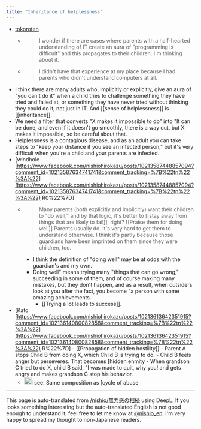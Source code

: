 ```yaml
---
title: "Inheritance of helplessness"
---
```


- [tokoroten](https://twitter.com/tokoroten/status/921003904606781440)
    - > I wonder if there are cases where parents with a half-hearted understanding of IT create an aura of "programming is difficult" and this propagates to their children. I'm thinking about it.
    - > I didn't have that experience at my place because I had parents who didn't understand computers at all.
- I think there are many adults who, implicitly or explicitly, give an aura of "you can't do it" when a child tries to challenge something they have tried and failed at, or something they have never tried without thinking they could do it, not just in IT. And [[sense of helplessness]] is [[inheritance]].
- We need a filter that converts "X makes it impossible to do" into "It can be done, and even if it doesn't go smoothly, there is a way out, but X makes it impossible, so be careful about that.
- Helplessness is a contagious disease, and as an adult you can take steps to "keep your distance if you see an infected person," but it's very difficult when you're a child and your parents are infected.
- [windhole [https://www.facebook.com/nishiohirokazu/posts/10213587448857094?comment_id=10213587634741741&comment_tracking=%7B%22tn%22%3A%22](https://www.facebook.com/nishiohirokazu/posts/10213587448857094?comment_id=10213587634741741&comment_tracking=%7B%22tn%22%3A%22) R0%22%7D]
    - > Many parents (both explicitly and implicitly) want their children to "do well," and by that logic, it's better to [[stay away from things that are likely to fail]], right? [[Praise them for doing well]] Parents usually do. It's very hard to get them to understand otherwise. I think it's partly because those guardians have been imprinted on them since they were children, too.
        - I think the definition of "doing well" may be at odds with the guardian's and my own.
        - Doing well" means trying many "things that can go wrong," succeeding in some of them, and of course making many mistakes, but they don't happen, and as a result, when outsiders look at you after the fact, you become "a person with some amazing achievements.
            - [[Trying a lot leads to success]].
- [Kato [https://www.facebook.com/nishiohirokazu/posts/10213613642351915?comment_id=10213614080082858&comment_tracking=%7B%22tn%22%3A%22](https://www.facebook.com/nishiohirokazu/posts/10213613642351915?comment_id=10213614080082858&comment_tracking=%7B%22tn%22%3A%22) R%22%7D]
        - [[Propagation of hidden hostility]]
        - Parent A stops Child B from doing X, which Child B is trying to do.
        - Child B feels anger but perseveres. That becomes [hidden enmity
        - When grandson C tried to do X, child B said, "I was made to quit, why you! and gets angry and makes grandson C stop his behavior.
    - <img src='https://scrapbox.io/api/pages/nishio-en/nishio/icon' alt='nishio.icon' height="19.5"/>I see. Same composition as [cycle of abuse

---
This page is auto-translated from [/nishio/無力感の相続](https://scrapbox.io/nishio/無力感の相続) using DeepL. If you looks something interesting but the auto-translated English is not good enough to understand it, feel free to let me know at [@nishio_en](https://twitter.com/nishio_en). I'm very happy to spread my thought to non-Japanese readers.